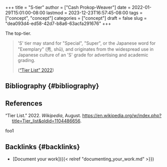 +++
title = "S-tier"
author = ["Cash Prokop-Weaver"]
date = 2022-01-29T15:01:00-08:00
lastmod = 2023-12-23T16:57:45-08:00
tags = ["concept", "concept"]
categories = ["concept"]
draft = false
slug = "dea093d4-ed58-42d7-b8a6-63acfa291676"
+++

The top-tier.

> 'S' tier may stand for "Special", "Super", or the Japanese word for "Exemplary" (秀, shū), and originates from the widespread use in Japanese culture of an 'S' grade for advertising and academic grading.
>
> (<a href="#citeproc_bib_item_1">“Tier List” 2022</a>)


## Bibliography {#bibliography}

## References

<style>.csl-entry{text-indent: -1.5em; margin-left: 1.5em;}</style><div class="csl-bib-body">
  <div class="csl-entry"><a id="citeproc_bib_item_1"></a>“Tier List.” 2022. <i>Wikipedia</i>, August. <a href="https://en.wikipedia.org/w/index.php?title=Tier_list&oldid=1104486656">https://en.wikipedia.org/w/index.php?title=Tier_list&#38;oldid=1104486656</a>.</div>
</div>

foo1


## Backlinks {#backlinks}

-   [Document your work]({{< relref "documenting_your_work.md" >}})

